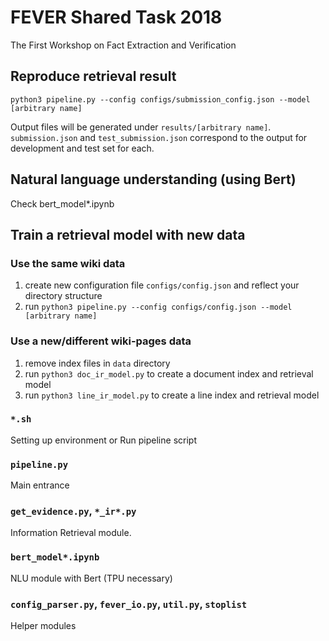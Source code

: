 # FEVER Shared Task 2018

The First Workshop on Fact Extraction and Verification

## Reproduce retrieval result

`python3 pipeline.py --config configs/submission_config.json --model [arbitrary name]`

Output files will be generated under `results/[arbitrary name]`.
`submission.json` and `test_submission.json` correspond to the output for development and test set for each.

## Natural language understanding (using Bert)

Check bert_model*.ipynb

## Train a retrieval model with new data

### Use the same wiki data

1. create new configuration file `configs/config.json` and reflect your directory structure
2. run `python3 pipeline.py --config configs/config.json --model [arbitrary name]`

### Use a new/different wiki-pages data

1. remove index files in `data` directory
2. run `python3 doc_ir_model.py` to create a document index and retrieval model
3. run `python3 line_ir_model.py` to create a line index and retrieval model

### `*.sh`

Setting up environment or Run pipeline script

### `pipeline.py`

Main entrance

### `get_evidence.py`, `*_ir*.py`

Information Retrieval module.

### `bert_model*.ipynb`

NLU module with Bert (TPU necessary)

### `config_parser.py`, `fever_io.py`, `util.py`, `stoplist`

Helper modules
